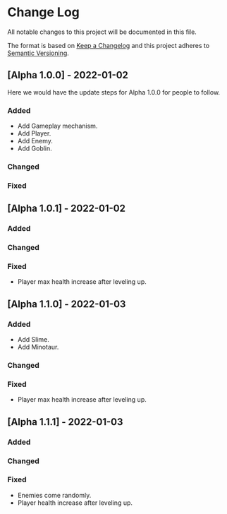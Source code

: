 # Change Log

All notable changes to this project will be documented in this file.

The format is based on [Keep a Changelog](http://keepachangelog.com/)
and this project adheres to [Semantic Versioning](http://semver.org/).

## [Alpha 1.0.0] - 2022-01-02
  
Here we would have the update steps for Alpha 1.0.0 for people to follow.

### Added

- Add Gameplay mechanism.
- Add Player.
- Add Enemy.
- Add Goblin.

### Changed

### Fixed

## [Alpha 1.0.1] - 2022-01-02

### Added

### Changed

### Fixed

- Player max health increase after leveling up.

## [Alpha 1.1.0] - 2022-01-03

### Added

- Add Slime.
- Add Minotaur.

### Changed

### Fixed

- Player max health increase after leveling up.

## [Alpha 1.1.1] - 2022-01-03

### Added

### Changed

### Fixed

- Enemies come randomly.
- Player health increase after leveling up.
